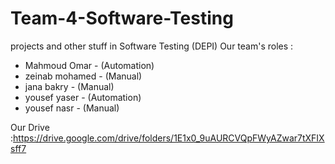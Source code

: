 # Team-4-Software-Testing

projects and other stuff in Software Testing (DEPI) Our team's roles : 

- Mahmoud Omar - (Automation) 
- zeinab mohamed - (Manual)
- jana bakry - (Manual)
- yousef yaser - (Automation) 
- yousef nasr - (Manual) 

Our Drive :https://drive.google.com/drive/folders/1E1x0_9uAURCVQpFWyAZwar7tXFIXsff7
